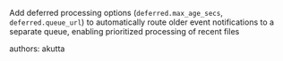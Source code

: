 Add deferred processing options (`deferred.max_age_secs`, `deferred.queue_url`) to automatically route older event notifications to a separate queue, enabling prioritized processing of recent files

authors: akutta
